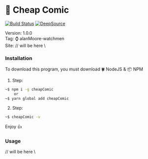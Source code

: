 # 🦸 Cheap Comic

[![Build Status](https://www.travis-ci.com/Lynicis/CheapComic.svg?token=jRkZM9qch8twsKXTGxyc&branch=master)](https://www.travis-ci.com/Lynicis/CheapComic)
[![DeepSource](https://deepsource.io/gh/Lynicis/CheapComic.svg/?label=active+issues&show_trend=true&token=WOuz3wEwqcFPVYM1UmcFdprg)](https://deepsource.io/gh/Lynicis/CheapComic/?ref=repository-badge)

Version: 1.0.0  
Tag: ⌚ alanMoore-watchmen  
Site: // will be here \\

### Installation

To download this program, you must download 🍀 NodeJS & 📦 NPM

1. Step:

```bash
~$ npm i -g cheapComic
    or
~$ yarn global add cheapComic
```

2. Step:

```bash
~$ cheapComic -v
```

Enjoy 👍

### Usage

// will be here \\

